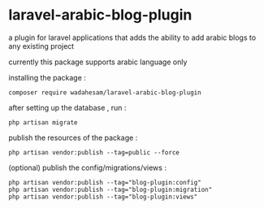 # laravel-arabic-blog-plugin
a plugin for laravel applications that adds the ability to add arabic blogs to any existing project

currently this package supports arabic language only



installing the package :
```
composer require wadahesam/laravel-arabic-blog-plugin
```


after setting up the database , run :
```
php artisan migrate
```


publish the resources of the package :
```
php artisan vendor:publish --tag=public --force
```


(optional) publish the config/migrations/views :
```
php artisan vendor:publish --tag="blog-plugin:config"
php artisan vendor:publish --tag="blog-plugin:migration"
php artisan vendor:publish --tag="blog-plugin:views"
```

